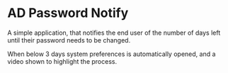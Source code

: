 # AD Password Notify

A simple application, that notifies the end user of the number of days left until their password needs to be changed. 

When below 3 days system preferences is automatically opened, and a video shown to highlight the process. 
